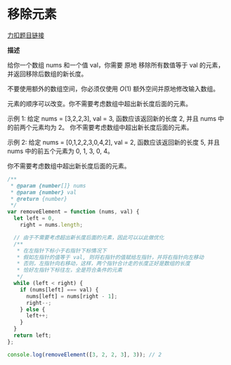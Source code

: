 # 移除元素

[力扣题目链接](https://leetcode-cn.com/problems/remove-element/submissions/)

**描述**

给你一个数组 nums 和一个值 val，你需要 原地 移除所有数值等于 val 的元素，并返回移除后数组的新长度。

不要使用额外的数组空间，你必须仅使用 $O(1)$ 额外空间并原地修改输入数组。

元素的顺序可以改变。你不需要考虑数组中超出新长度后面的元素。

示例 1: 给定 nums = [3,2,2,3], val = 3, 函数应该返回新的长度 2, 并且 nums 中的前两个元素均为 2。 你不需要考虑数组中超出新长度后面的元素。

示例 2: 给定 nums = [0,1,2,2,3,0,4,2], val = 2, 函数应该返回新的长度 5, 并且 nums 中的前五个元素为 0, 1, 3, 0, 4。

你不需要考虑数组中超出新长度后面的元素。

```javascript
/**
 * @param {number[]} nums
 * @param {number} val
 * @return {number}
 */
var removeElement = function (nums, val) {
  let left = 0,
    right = nums.length;

  // 由于不需要考虑超出新长度后面的元素，因此可以以此做优化
  /**
   * 在左指针下标小于右指针下标情况下
   * 假如左指针的值等于 val, 则将右指针的值赋给左指针，并将右指针向左移动
   * 否则，左指针向右移动，这样，两个指针合计走的长度正好是数组的长度
   * 恰好左指针下标往左，全是符合条件的元素
   */
  while (left < right) {
    if (nums[left] === val) {
      nums[left] = nums[right - 1];
      right--;
    } else {
      left++;
    }
  }
  return left;
};

console.log(removeElement([3, 2, 2, 3], 3)); // 2
```
